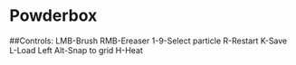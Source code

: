 # Powderbox

##Controls:
LMB-Brush
RMB-Ereaser
1-9-Select particle
R-Restart
K-Save
L-Load
Left Alt-Snap to grid
H-Heat
